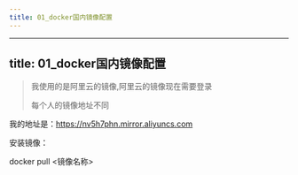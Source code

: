 ```yaml
---
title: 01_docker国内镜像配置
---
```

---
title: 01_docker国内镜像配置
---

> 我使用的是阿里云的镜像,阿里云的镜像现在需要登录
>
> 每个人的镜像地址不同

我的地址是：<https://nv5h7phn.mirror.aliyuncs.com>

安装镜像：

docker pull <镜像名称>
